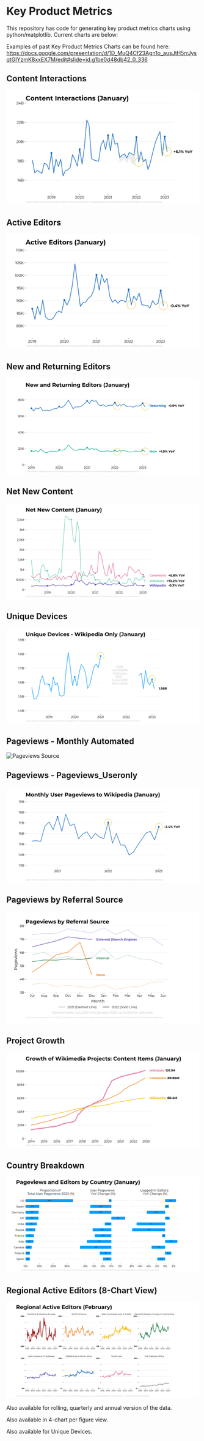 # Key Product Metrics

This repository has code for generating key product metrics charts using python/matplotlib. Current charts are below:

Examples of past Key Product Metrics Charts can be found here: https://docs.google.com/presentation/d/1D_MuQ4Cf23Agn1o_ausJtH5rrJysqtGIYzmK8xxEX7M/edit#slide=id.g1be0d48db42_0_336

## Content Interactions

![Content Interactions](local/charts/Content_Interactions.png)

## Active Editors

![Active Editors](local/charts/Active_Editors.png)

## New and Returning Editors

![New and Returning Editors](local/charts/New_Returning.png)

## Net New Content

![Net New Content](local/charts/Net_New.png)

## Unique Devices

![Unique Devices](local/charts/Unique_Devices.png)

## Pageviews - Monthly Automated

![Pageviews Source](local/charts/Pageviews_Monthly_Automated.png)

## Pageviews - Pageviews_Useronly

![Pageviews Source](local/charts/Pageviews_Useronly.png)

## Pageviews by Referral Source

![Referral Source](local/charts/Referral_Source.png)

## Project Growth

![Project Growth](local/charts/Project_Growth.png)

## Country Breakdown

![Country Breakdown](local/charts/Country_Breakdown.png)

## Regional Active Editors (8-Chart View)

![Country Breakdown](local/charts/Regional_Active_Editors_fullview.png)

Also available for rolling, quarterly and annual version of the data. 

Also available in 4-chart per figure view. 

Also available for Unique Devices.
